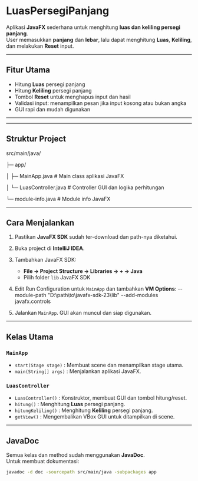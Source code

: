 # LuasPersegiPanjang

Aplikasi **JavaFX** sederhana untuk menghitung **luas dan keliling persegi panjang**.  
User memasukkan **panjang** dan **lebar**, lalu dapat menghitung **Luas**, **Keliling**, dan melakukan **Reset** input.

---

## Fitur Utama

- Hitung **Luas** persegi panjang
- Hitung **Keliling** persegi panjang
- Tombol **Reset** untuk menghapus input dan hasil
- Validasi input: menampilkan pesan jika input kosong atau bukan angka
- GUI rapi dan mudah digunakan

---


---

## Struktur Project

src/main/java/

├─ app/

│ ├─ MainApp.java # Main class aplikasi JavaFX

│ └─ LuasController.java # Controller GUI dan logika perhitungan

└─ module-info.java # Module info JavaFX

---

## Cara Menjalankan

1. Pastikan **JavaFX SDK** sudah ter-download dan path-nya diketahui.
2. Buka project di **IntelliJ IDEA**.
3. Tambahkan JavaFX SDK:
    - **File → Project Structure → Libraries → + → Java**
    - Pilih folder `lib` JavaFX SDK
4. Edit Run Configuration untuk `MainApp` dan tambahkan **VM Options**: --module-path "D:\path\to\javafx-sdk-23\lib" --add-modules javafx.controls

5. Jalankan `MainApp`. GUI akan muncul dan siap digunakan.

---

## Kelas Utama

### `MainApp`
- `start(Stage stage)` : Membuat scene dan menampilkan stage utama.
- `main(String[] args)` : Menjalankan aplikasi JavaFX.

### `LuasController`
- `LuasController()` : Konstruktor, membuat GUI dan tombol hitung/reset.
- `hitung()` : Menghitung **Luas** persegi panjang.
- `hitungKeliling()` : Menghitung **Keliling** persegi panjang.
- `getView()` : Mengembalikan VBox GUI untuk ditampilkan di scene.

---

## JavaDoc

Semua kelas dan method sudah menggunakan **JavaDoc**.  
Untuk membuat dokumentasi:

```bash
javadoc -d doc -sourcepath src/main/java -subpackages app